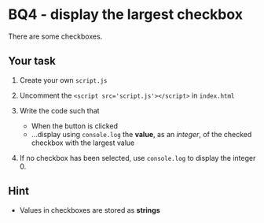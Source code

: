 # BQ4 - display the largest checkbox

There are some checkboxes.

## Your task

1. Create your own `script.js`

2. Uncomment the `<script src='script.js'></script>` in `index.html`

2. Write the code such that

    * When the button is clicked
    * ...display using `console.log` the **value**, as an *integer*, of the checked checkbox with the largest value

3. If no checkbox has been selected, use `console.log` to display the integer 0.


## Hint

* Values in checkboxes are stored as **strings**
